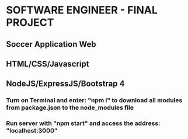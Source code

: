 # SOFTWARE ENGINEER - FINAL PROJECT
## Soccer Application Web
## HTML/CSS/Javascript
## NodeJS/ExpressJS/Bootstrap 4
### Turn on Terminal and enter: "npm i" to download all modules from package.json to the node_modules file
### Run server with "npm start" and access the address: "localhost:3000"
